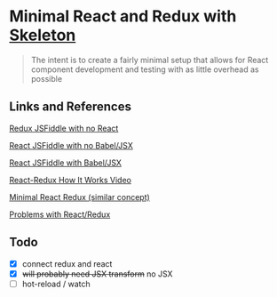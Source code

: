 # Minimal React and Redux with [Skeleton](http://getskeleton.com/)

> The intent is to create a fairly minimal setup that allows for React component
> development and testing with as little overhead as possible

## Links and References

[Redux JSFiddle with no React](http://jsfiddle.net/ischenkodv/0ekwvwox/)

[React JSFiddle with no Babel/JSX](https://jsfiddle.net/reactjs/5vjqabv3/)

[React JSFiddle with Babel/JSX](https://jsfiddle.net/reactjs/69z2wepo/)

[React-Redux How It Works Video](https://www.youtube.com/watch?v=VJ38wSFbM3A)

[Minimal React Redux (similar concept)](https://github.com/mattzeunert/Minimal-React-Redux-Example)

[Problems with React/Redux](http://staltz.com/some-problems-with-react-redux.html)

## Todo

- [x] connect redux and react
- [x] ~~will probably need JSX transform~~ no JSX
- [ ] hot-reload / watch
